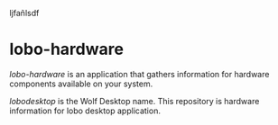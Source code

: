 ljfañlsdf
# lobo-hardware

_lobo-hardware_ is an application that gathers information for hardware components available on your system. 

_lobodesktop_ is the Wolf Desktop name. This repository is hardware information for lobo desktop application.
